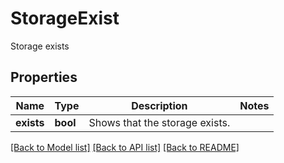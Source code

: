 # StorageExist

Storage exists

## Properties
Name | Type | Description | Notes
---- | ---- | ----------- | -----
**exists** | **bool** | Shows that the storage exists. | 

[[Back to Model list]](../../README.md#documentation-for-models) [[Back to API list]](../../README.md#documentation-for-api-endpoints) [[Back to README]](../../README.md)


